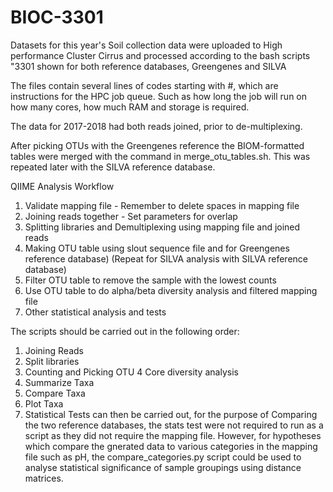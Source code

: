 # BIOC-3301
Datasets for this year's Soil collection data were uploaded to High performance Cluster Cirrus and processed according to the bash scripts "3301 shown for both reference databases, Greengenes and SILVA

The files contain several lines of codes starting with #, which are instructions for the HPC job queue. Such as how long the job will run on how many cores, how much RAM and storage is required.

The data for 2017-2018 had both reads joined, prior to de-multiplexing.

After picking OTUs with the Greengenes reference the BIOM-formatted tables were merged with the command in merge_otu_tables.sh. This was repeated later with the SILVA reference database.

QIIME Analysis Workflow

1) Validate mapping file - Remember to delete spaces in mapping file
2) Joining reads together - Set parameters for overlap
3) Splitting libraries and Demultiplexing using mapping file and joined reads
4) Making OTU table using slout sequence file and for Greengenes reference database) (Repeat for SILVA analysis with SILVA reference database)
5) Filter OTU table to remove the sample with the lowest counts
6) Use OTU table to do alpha/beta diversity analysis and filtered mapping file
7) Other statistical analysis and tests

The scripts should be carried out in the following order:
1. Joining Reads
2. Split libraries
3. Counting and Picking OTU
4 Core diversity analysis 
5. Summarize Taxa
6. Compare Taxa
7. Plot Taxa
8. Statistical Tests can then be carried out, for the purpose of Comparing the two reference databases, the stats test were not required to run as a script as they did not require the mapping file. However, for hypotheses which compare the gnerated data to various categories in the mapping file such as pH, the compare_categories.py script could be used to analyse statistical significance of sample groupings using distance matrices.
